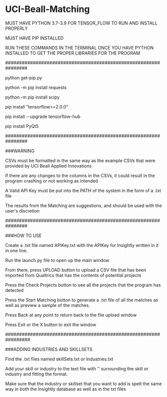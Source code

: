 # UCI-Beall-Matching
MUST HAVE PYTHON 3.7-3.9 FOR TENSOR_FLOW TO RUN AND INSTALL PROPERLY

MUST HAVE PIP INSTALLED

RUN THESE COMMANDS IN THE TERMINAL ONCE YOU HAVE PYTHON INSTALLED TO GET THE PROPER LIBRARIES FOR THE PROGRAM

################################################################

python get-pip.py

python -m pip install requests

python -m pip install scipy

pip install "tensorflow>=2.0.0"

pip install --upgrade tensorflow-hub

pip install PyQt5

################################################################

###WARNING

CSVs must be formatted in the same way as the example CSVs that were provided by UCI Beall Applied Innovations

If there are any changes to the columns in the CSVs, it could result in the program crashing or not working as intended

A Valid API Key must be put into the PATH of the system in the form of a .txt file

The results from the Matching are suggestions, and should be used with the user's discretion

################################################################

###HOW TO USE

Create a .txt file named APIKey.txt with the APIKey for Insightly written in it in one line.

Run the launch.py file to open up the main window

From there, press UPLOAD button to upload a CSV file that has been imported from Qualtrics that has the contents of potential projects

Press the Check Projects button to see all the projects that the program has detected

Press the Start Matching button to generate a .txt file of all the matches as well as preview a sample of the matches.

Press Back at any point to return back to the file upload window

Press Exit or the X button to exit the window

#################################################################

###ADDING INDUSTRIES AND SKILLSETS

Find the .txt files named skillSets.txt or Industries.txt

Add your skill or industry to the text file with '' surrounding the skill or industry and fitting the format.

Make sure that the industry or skillset that you want to add is spelt the same way in both the Insightly database as well as in the txt files
